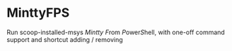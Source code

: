 # MinttyFPS
Run scoop-installed-msys *Mintty* *F*rom *P*ower*S*hell, with one-off command support and shortcut adding / removing
